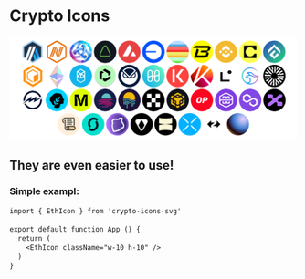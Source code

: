 # Crypto Icons

![Preview icons](/banner.webp)  

## They are even easier to use!
### Simple exampl:
``` 
import { EthIcon } from 'crypto-icons-svg'

export default function App () {
  return (
    <EthIcon className="w-10 h-10" />
  )
}
```